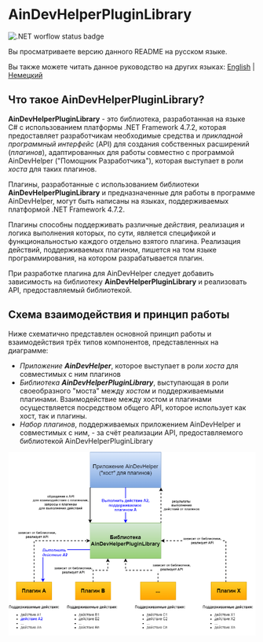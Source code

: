 # AinDevHelperPluginLibrary

![.NET worflow status badge](https://github.com/AllineedRu/AinDevHelperPluginLibrary/actions/workflows/dotnet.yml/badge.svg?branch=master)

Вы просматриваете версию данного README на русском языке.

Вы также можете читать данное руководство на других языках: [English](README.md) | [Немецкий](README-de.md)

## Что такое AinDevHelperPluginLibrary?

**AinDevHelperPluginLibrary** - это библиотека, разработанная на языке C# с использованием платформы .NET Framework 4.7.2, которая 
предоставляет разработчикам необходимые средства и *прикладной программный интерфейс* (API) для создания собственных расширений (*плагинов*), 
адаптированных для работы совместно с программой AinDevHelper ("Помощник Разработчика"), которая выступает в роли *хоста* для таких плагинов.

Плагины, разработанные с использованием библиотеки **AinDevHelperPluginLibrary** и предназначенные для 
работы в программе AinDevHelper, могут быть написаны на языках, поддерживаемых платформой .NET Framework 4.7.2.

Плагины способны поддерживать различные *действия*, реализация и логика выполнения которых, по сути, является спецификой и функциональностью 
каждого отдельно взятого плагина. Реализация действий, поддерживаемых плагином, пишется на том языке программирования, на котором разрабатывается плагин.

При разработке плагина для AinDevHelper следует добавить зависимость на библиотеку **AinDevHelperPluginLibrary** и 
реализовать API, предоставляемый библиотекой.

## Схема взаимодействия и принцип работы

Ниже схематично представлен основной принцип работы и взаимодействия трёх типов компонентов, представленных на диаграмме:

* *Приложение **AinDevHelper***, которое выступает в роли *хоста* для совместимых с ним плагинов
* *Библиотека **AinDevHelperPluginLibrary***, выступающая в роли своеобразного "моста" между *хостом* и поддерживаемыми плагинами. Взаимодействие между хостом и плагинами осуществляется посредством общего API, которое использует как хост, так и плагины.
* *Набор плагинов*, поддерживаемых приложением AinDevHelper и совместимых с ним, - за счёт реализации API, предоставляемого библиотекой AinDevHelperPluginLibrary


![Принцип работы библиотеки](docs/images/principle-of-work-1-ru.drawio.png)